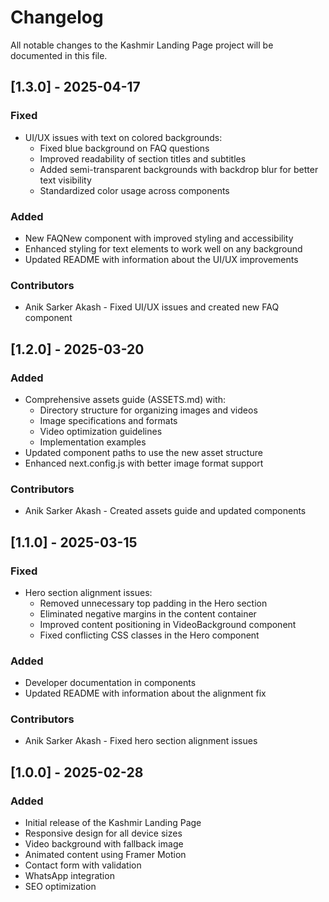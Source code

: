 # Changelog

All notable changes to the Kashmir Landing Page project will be documented in this file.

## [1.3.0] - 2025-04-17

### Fixed
- UI/UX issues with text on colored backgrounds:
  - Fixed blue background on FAQ questions
  - Improved readability of section titles and subtitles
  - Added semi-transparent backgrounds with backdrop blur for better text visibility
  - Standardized color usage across components

### Added
- New FAQNew component with improved styling and accessibility
- Enhanced styling for text elements to work well on any background
- Updated README with information about the UI/UX improvements

### Contributors
- Anik Sarker Akash - Fixed UI/UX issues and created new FAQ component

## [1.2.0] - 2025-03-20

### Added
- Comprehensive assets guide (ASSETS.md) with:
  - Directory structure for organizing images and videos
  - Image specifications and formats
  - Video optimization guidelines
  - Implementation examples
- Updated component paths to use the new asset structure
- Enhanced next.config.js with better image format support

### Contributors
- Anik Sarker Akash - Created assets guide and updated components

## [1.1.0] - 2025-03-15

### Fixed
- Hero section alignment issues:
  - Removed unnecessary top padding in the Hero section
  - Eliminated negative margins in the content container
  - Improved content positioning in VideoBackground component
  - Fixed conflicting CSS classes in the Hero component

### Added
- Developer documentation in components
- Updated README with information about the alignment fix

### Contributors
- Anik Sarker Akash - Fixed hero section alignment issues

## [1.0.0] - 2025-02-28

### Added
- Initial release of the Kashmir Landing Page
- Responsive design for all device sizes
- Video background with fallback image
- Animated content using Framer Motion
- Contact form with validation
- WhatsApp integration
- SEO optimization
